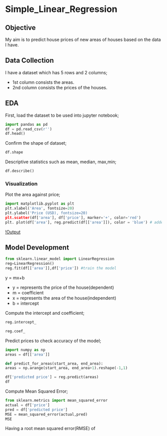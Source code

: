 # Simple_Linear_Regression 
## Objective
My aim is to predict house prices of new areas of houses based on the data I have.
## Data Collection 

I have a dataset which has 5 rows and 2 columns;
- 1st column consists the areas.
- 2nd column consists the prices of the houses.
## EDA 
First, load the dataset to be used into jupyter notebook;
```python
import pandas as pd
df = pd.read_csv(r'')
df.head()
```

Confirm the shape of dataset;
```python
df.shape
```
Descriptive statistics such as mean, median, max,min;
```python
df.describe()
```
### Visualization
Plot the area against price;
```python
import matplotlib.pyplot as plt
plt.xlabel('Area', fontsize=20)
plt.ylabel('Price (USD), fontsize=20)
plt.scatter(df['area'], df['price'], marker='+', color='red')
plt. plot(df['area'], reg.predict(df[['area']]), color = 'blue') # added after model development
```

[!Output]()

## Model Development 
```python
from sklearn.linear_model import LinearRegression
reg=LinearRegression()
reg.fit(df[['area']],df['price']) #train the model
```
y = mx+b 
- y = represents the price of the house(dependent)
- m = coefficient
- x = represents the area of the house(independent) 
- b = intercept

Compute the intercept and coefficient;
```python
reg.intercept_
```

```python
reg.coef_
```
Predict prices to check accuracy of the model;
```python
import numpy as np
areas = df[['area']]

def predict_for_areas(start_area, end_area):
areas = np.arange(start_area, end_area+1).reshape(-1,1)

df['predicted price'] = reg.predict(areas)
df
```

Compute Mean Squared Error;
```python
from sklearn.metrics import mean_squared_error
actual = df['price']
pred = df['predicted price']
MSE = mean_squared_error(actual,pred)
MSE
```
Having a root mean squared error(RMSE) of 
